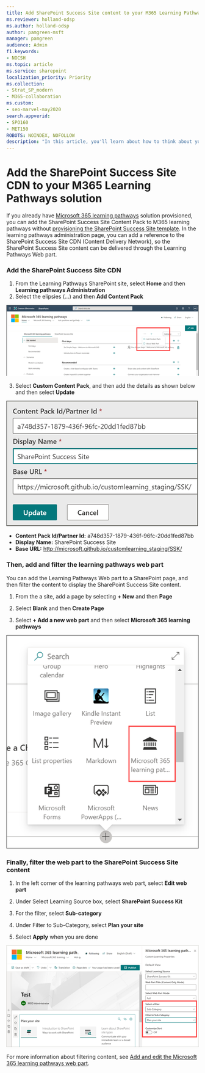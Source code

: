 ```yaml
---
title: Add SharePoint Success Site content to your M365 Learning Pathways solution
ms.reviewer: holland-odsp
ms.author: holland-odsp
author: pamgreen-msft
manager: pamgreen
audience: Admin
f1.keywords:
- NOCSH
ms.topic: article
ms.service: sharepoint
localization_priority: Priority
ms.collection:  
- Strat_SP_modern
- M365-collaboration
ms.custom:
- seo-marvel-may2020
search.appverid:
- SPO160
- MET150
ROBOTS: NOINDEX, NOFOLLOW
description: "In this article, you'll learn about how to think about your intelligent intranet."
---
```

# Add the SharePoint Success Site CDN to your M365 Learning Pathways solution

If you already have [Microsoft 365 learning pathways](https://docs.microsoft.com/office365/customlearning/) solution provisioned, you can add the SharePoint Success Site Content Pack to M365 learning pathways without [provisioning the SharePoint Success Site template](https://docs.microsoft.com/sharepoint/provision-sss). In the learning pathways administration page, you can add a reference to the SharePoint Success Site CDN (Content Delivery Network), so the SharePoint Success Site content can be delivered through the Learning Pathways Web part. 

### Add the SharePoint Success Site CDN  

1. From the Learning Pathways SharePoint site, select **Home** and then **Learning pathways Administration**
2. Select the elipsies (…) and then **Add Content Pack**


![Image learning pathways admin page](media/sss-lp-version.png)


3. Select **Custom Content Pack**, and then add the details as shown below and then select **Update**

![Image of the SharePoint Success Site CDN details](media/sss-cdn.png)

- **Content Pack Id/Partner Id:** a748d357-1879-436f-96fc-20dd1fed87bb
- **Display Name:** SharePoint Success Site
- **Base URL:** http://microsoft.github.io/customlearning_staging/SSK/



### Then, add and filter the learning pathways web part  

You can add the Learning Pathways Web part to a SharePoint page, and then filter the content to display the SharePoint Success Site content. 

1. From the a site, add a page by selecting **+ New** and then **Page** 

2. Select **Blank** and then **Create Page**

3. Select **+ Add a new web part** and then select **Microsoft 365 learning pathways**

![Image of the learning pathways web part](media/sss-lp-wp.png)


### Finally, filter the web part to the SharePoint Success Site content 

1. In the left corner of the learning pathways web part, select **Edit web part**

2. Under Select Learning Source box, select **SharePoint Success Kit**

3. For the filter, select **Sub-category**

4. Under Filter to Sub-Category, select **Plan your site**

5. Select **Apply** when you are done

![Image of the SharePoint Success Site playlist filters](media/sss-lp-filter.png)



For more information about filtering content, see [Add and edit the Microsoft 365 learning pathways web part](https://docs.microsoft.com/office365/customlearning/custom_addwebpart). 

